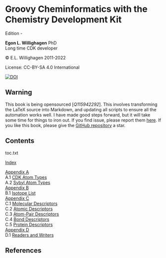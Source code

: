 # Groovy Cheminformatics with the Chemistry Development Kit

<script type="application/ld+json">
{
  "@context":"http://schema.org/",
  "@type":"CreativeWork",
  "about":"This text book describes how to write cheminformatics software with Groovy and the Chemistry Development Kit.",
  "audience":[{
    "@type":"Audience","name":"post-docs"
  }],
  "genre":[{
    "@type":"URL","url":"http://edamontology.org/topic_2258"
  }],
  "name":"Groovy Cheminformatics with the Chemistry Development Kit",
  "author":[{
    "@type":"Person",
    "name":"Egon Willighagen",
    "identifier":"0000-0001-7542-0286"
  }],
  "keywords":"cheminformatics, chemoinformatics, java, Groovy, Chemistry Development Kit, CDK",
  "license":"CC BY-SA 4.0",
  "url": "https://egonw.github.io/cdkbook/",
  "version":"<version/>-<minor/>"
}
</script>


Edition <version/>-<minor/>

**Egon L. Willighagen** PhD<br />
Long time CDK developer

© E.L. Willighagen 2011-2022

License: CC-BY-SA 4.0 International

[![DOI](https://zenodo.org/badge/163004968.svg)](https://zenodo.org/badge/latestdoi/163004968)

## Warning

This book is being opensourced [<cite>Q115942292</cite>]. This involves transforming the LaTeX source into Markdown,
and updating all scripts to ensure all the automation works well. I have made good
steps forward, but it will take some time for things to iron out. If you find issue,
please report them [here](https://github.com/egonw/cdkbook/issues). If you like this
book, please give the [GitHub repository](https://github.com/egonw/cdkbook/) a star.

## Contents

<toc>toc.txt</toc>

[Index](indexList.i.md) <br />

[Appendix A](appatomtypes.i.md) <br />
A.1 [CDK Atom Types](appatomtypes.i.md#cdk-atom-types) <br />
A.2 [Sybyl Atom Types](appatomtypes.i.md#sybyl-atom-types) <br />
[Appendix B](appisotopes.i.md) <br />
B.1 [Isotope List](appisotopes.i.md) <br />
[Appendix C](appmoldescs.i.md) <br />
C.1 [Molecular Descriptors](appmoldescs.i.md#molecular-descriptors) <br />
C.2 [Atomic Descriptors](appmoldescs.i.md#atomic-descriptors) <br />
C.3 [Atom-Pair Descriptors](appmoldescs.i.md#atom-pair-descriptors) <br />
C.4 [Bond Descriptors](appmoldescs.i.md#bond-descriptors) <br />
C.5 [Protein Descriptors](appmoldescs.i.md#protein-descriptors) <br />
[Appendix D](appfileformats.i.md) <br />
D.1 [Readers and Writers](appfileformats.i.md#the-readers-and-writers) <br />

## References

<references/>
